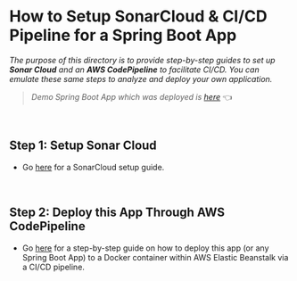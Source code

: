 # How to Setup SonarCloud & CI/CD Pipeline for a Spring Boot App
*The purpose of this directory is to provide step-by-step guides to set up **Sonar Cloud** and an **AWS CodePipeline** to facilitate CI/CD.  You can emulate these same steps to analyze and deploy your own application.*


> *Demo Spring Boot App which was deployed is [here](https://github.com/sophiagavrila/pipeline-demo)* 👈

<br>

## Step 1: Setup Sonar Cloud
- Go [here](https://github.com/sophiagavrila/pipeline-demo/blob/main/how-to-deploy/sonar-cloud.md) for a SonarCloud setup guide.

<br>

## Step 2: Deploy this App Through AWS CodePipeline
- Go [here](https://github.com/sophiagavrila/pipeline-demo/blob/main/how-to-deploy/aws-codepipeline.md) for a step-by-step guide on how to deploy this app (or any Spring Boot App) to a Docker container within AWS Elastic Beanstalk via a CI/CD pipeline.
